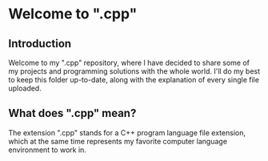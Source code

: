 # Welcome to ".cpp"

## Introduction

Welcome to my ".cpp" repository, where I have decided to share some of my projects and programming solutions with the whole world. I'll do my best to keep this folder up-to-date, along with the explanation of every single file uploaded.

## What does ".cpp" mean?

The extension ".cpp" stands for a C++ program language file extension, which at the same time represents my favorite computer language environment to work in. 

